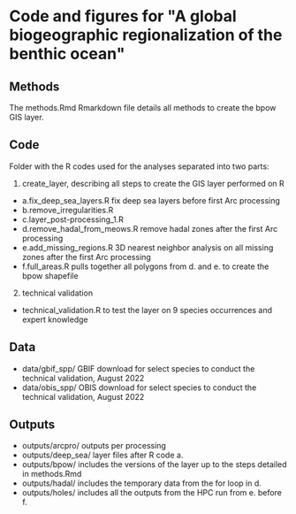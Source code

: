 # Code and figures for "A global biogeographic regionalization of the benthic ocean"

## Methods
The methods.Rmd Rmarkdown file details all methods to create the bpow GIS layer.

## Code
Folder with the R codes used for the analyses separated into two parts:
1. create_layer, describing all steps to create the GIS layer performed on R
- a.fix_deep_sea_layers.R fix deep sea layers before first Arc processing
- b.remove_irregularities.R
- c.layer_post-processing_1.R
- d.remove_hadal_from_meows.R remove hadal zones after the first Arc processing
- e.add_missing_regions.R 3D nearest neighbor analysis on all missing zones after the first Arc processing
- f.full_areas.R pulls together all polygons from d. and e. to create the bpow shapefile
2. technical validation
- technical_validation.R to test the layer on 9 species occurrences and expert knowledge

## Data
- data/gbif_spp/ GBIF download for select species to conduct the technical validation, August 2022
- data/obis_spp/ OBIS download for select species to conduct the technical validation, August 2022

## Outputs
- outputs/arcpro/ outputs per processing
- outputs/deep_sea/ layer files after R code a.
- outputs/bpow/ includes the versions of the layer up to the steps detailed in methods.Rmd
- outputs/hadal/ includes the temporary data from the for loop in d.
- outputs/holes/ includes all the outputs from the HPC run from e. before f. 
